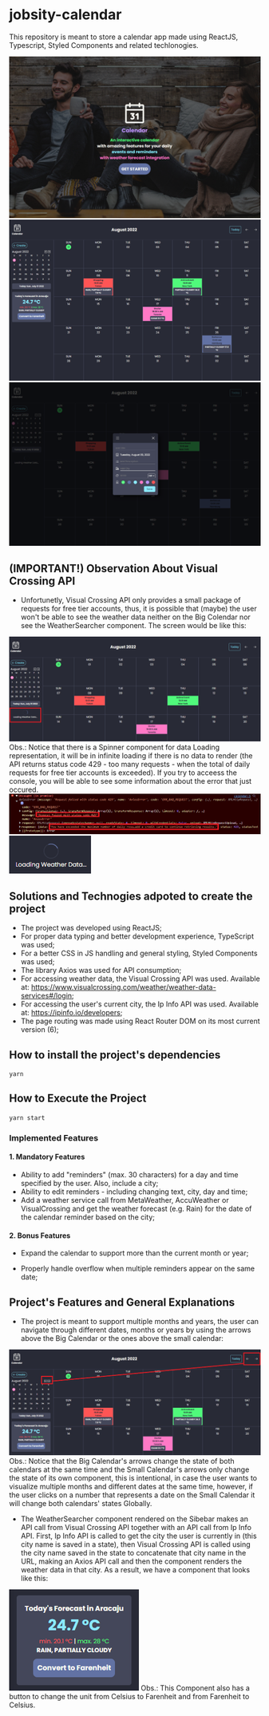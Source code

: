 <h1>jobsity-calendar</h1>

This repository is meant to store a calendar app made using ReactJS, Typescript, Styled Components and related techlonogies.

<img src="public/images/cover.png"/>
<img src="public/images/calendar.png"/>
<img src="public/images/events-modal.png"/>

<h2>(IMPORTANT!) Observation About Visual Crossing API</h2>

- Unfortunetly, Visual Crossing API only provides a small package of requests for free tier accounts, thus, it is possible that (maybe) the user won't be able to see the weather data neither on the Big Colendar nor see the WeatherSearcher component. The screen would be like this:
<img src="public/images/status429.png"/>
Obs.: Notice that there is a Spinner component for data Loading representation, it will be in infinite loading if there is no data to render (the API returns status code 429 - too many requests - when the total of daily requests for free tier accounts is exceeded). If you try to acceess the console, you will be able to see some information about the error that just occured.
<img src="public/images/error.png"/>
<img src="public/images/infinite-loading.png"/>

<h2>Solutions and Technogies adpoted to create the project</h2>

- The project was developed using ReactJS;
- For proper data typing and better development experience, TypeScript was used;
- For a better CSS in JS handling and general styling, Styled Components was used;
- The library Axios was used for API consumption;
- For accessing weather data, the Visual Crossing API was used. Available at: https://www.visualcrossing.com/weather/weather-data-services#/login;
- For accessing the user's current city, the Ip Info API was used. Available at: https://ipinfo.io/developers;
- The page routing was made using React Router DOM on its most current version (6);

<h2>How to install the project's dependencies</h2>

```
yarn
```

<h2>How to Execute the Project</h2>

```
yarn start
```

<h3>Implemented Features</h3>

<h4>1. Mandatory Features</h4>

- Ability to add "reminders" (max. 30 characters) for a day and time specified by the user. Also, include a city;
- Ability to edit reminders - including changing text, city, day and time;
- Add a weather service call from MetaWeather, AccuWeather or VisualCrossing and get the weather forecast (e.g. Rain) for the date of the calendar reminder based on the city;

<h4>2. Bonus Features</h4>

- Expand the calendar to support more than the current month or year;

- Properly handle overflow when multiple reminders appear on the same date;

<h2>Project's Features and General Explanations</h2>

- The project is meant to support multiple months and years, the user can navigate through different dates, months or years by using the arrows above the Big Calendar or the ones above the small calendar:
<img src="public/images/arrow-explanation.png"/>
Obs.: Notice that the Big Calendar's arrows change the state of both calendars at the same time and the Small Calendar's arrows only change the state of its own component, this is intentional, in case the user wants to visualize multiple months and different dates at the same time, however, if the user clicks on a number that represents a date on the Small Calendar it will change both calendars' states Globally.

- The WeatherSearcher component rendered on the Sibebar makes an API call from Visual Crossing API together with an API call from Ip Info API. First, Ip Info API is called to get the city the user is currently in (this city name is saved in a state), then Visual Crossing API is called using the city name saved in the state to concatenate that city name in the URL, making an Axios API call and then the component renders the weather data in that city. As a result, we have a component that looks like this:
<img src="public/images/weather-searcher.png"/>
Obs.: This Component also has a button to change the unit from Celsius to Farenheit and from Farenheit to Celsius.

